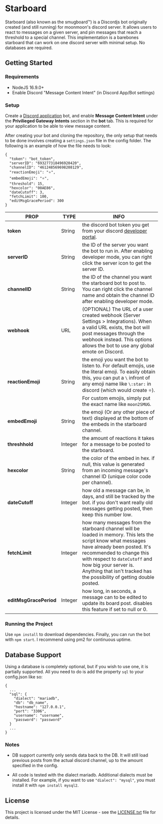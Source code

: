 # Starboard
Starboard (also known as the smugboard™) is a Discordjs bot originally created (and still running) for moonmoon's discord server. It allows users to react to messages on a given server, and pin messages that reach a threshold to a special channel. This implementation is a barebones starboard that can work on one discord server with minimal setup. No databases are required.

## Getting Started
### Requirements
- NodeJS 16.9.0+
- Enable Discord "Message Content Intent" (in Discord App/Bot settings)
### Setup
Create a [Discord application](https://discord.com/developers/applications) bot, and enable **Message Content Intent** under the **Privilieged Gateway Intents** section in the **bot** tab. This is required for your application to be able to view message content.

After creating your bot and cloning the repository, the only setup that needs to be done involves creating a `settings.json` file in the config folder. The following is an example of how the file needs to look:
```
{
  "token": "bot_token",
  "serverID": "693277318496920420",
  "channelID": "461248569698208129",
  "reactionEmoji": "⭐",
  "embedEmoji": "⭐",
  "threshold": 15,
  "hexcolor": "00AE86",
  "dateCutoff": 3,
  "fetchLimit": 100,
  "editMsgGracePeriod": 300
}
```

| PROP | TYPE| INFO |
|--|--|--|
| **token** | String | the discord bot token you get from your discord [developer portal](https://discordapp.com/developers/applications/). |
| **serverID** | String | the ID of the server you want the bot to run in. After enabling developer mode, you can right click the server icon to get the server ID. |
| **channelID** | String | the ID of the channel you want the starboard bot to post to. You can right click the channel name and obtain the channel ID after enabling developer mode. |
| **webhook** | URL | (OPTIONAL) The URL of a user created webhook (Server Settings > Integrations). When a valid URL exists, the bot will post messages through the webhook instead. This options allows the bot to use any global emote on Discord. |
| **reactionEmoji** | String | the emoji you want the bot to listen to. For default emojis, use the literal emoji. To easily obtain this, you can put a `\` infront of any emoji name like `\:star:` in discord (which would create ⭐). For custom emojis, simply put the exact name like `moon2SMUG`. |
| **embedEmoji** | String | the emoji (Or any other piece of text) displayed at the bottom of the embeds in the starboard channel. |
| **threshhold** | Integer | the amount of reactions it takes for a message to be posted to the starboard. |
| **hexcolor** | String | the color of the embed in hex. if null, this value is generated from an incoming message's channel ID (unique color code per channel). |
| **dateCutoff** | Integer | how old a message can be, in days, and still be tracked by the bot. if you don't want really old messages getting posted, then keep this number low. |
| **fetchLimit** | Integer | how many messages from the starboard channel will be loaded in memory. This lets the script know what messages have already been posted. It's recommended to change this with respect to `dateCutoff` and how big your server is. Anything that isn't tracked has the possibility of getting double posted. |
| **editMsgGracePeriod** | Integer | how long, in seconds, a message can to be edited to update its board post. disables this feature if set to null or 0. |

### Running the Project
Use `npm install` to download dependencies. Finally, you can run the bot with `npm start`. I recommend using pm2 for continuous uptime.

## Database Support
Using a database is completely optional, but if you wish to use one, it is partially supported. All you need to do is add the property `sql` to your config.json like so:
```
{
  ...
  "sql": {
    "dialect": "mariadb",
    "db": "db_name",
    "hostname": "127.0.0.1",
    "port": "3306",
    "username": "username",
    "password": "password"
  }
  ...
}
```
### Notes
- DB support currently only sends data back to the DB. It will still load previous posts from the actual discord channel, up to the amount specified in the config.

- All code is tested with the dialect mariadb. Additional dialects must be installed. For example, if you want to use `"dialect": "mysql"`, you must install it with `npm install mysql2`.

## License
This project is licensed under the MIT License - see the [LICENSE.txt](LICENSE.txt) file for details.
